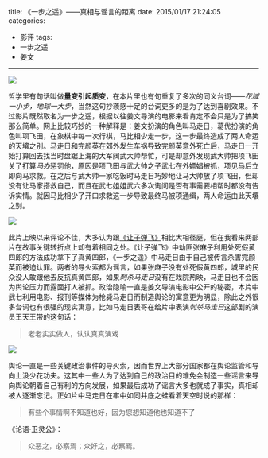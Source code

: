 title: 《一步之遥》——真相与谣言的距离
date: 2015/01/17 21:24:05
categories:
- 影评
tags:
- 一步之遥
- 姜文

---
![](http://covertness.qiniudn.com/yibuzhiyao_p2210897207.jpg)

<!-- more -->

哲学里有句话叫做**量变引起质变**，在本片里也有句重复了多次的同义台词——*花域一小步，地球一大步*，当然这句抄袭感十足的台词更多的是为了达到喜剧效果。不过影片既然取名为一步之遥，根据以往姜文导演的电影来看肯定不会只是为了搞笑那么简单。网上比较巧妙的一种解释是：姜文扮演的角色叫马走日，葛优扮演的角色叫项飞田，在象棋中每一次行棋，马比相少走一步，这一步最终造成了两人命运的天壤之别。马走日和完颜英在郊外发生车祸导致完颜英意外死亡后，马走日一开始打算回去找当时盘踞上海的大军阀武大帅帮忙，可是却意外发现武大帅把项飞田关了打算*马办*惩罚他，原因是项飞田与武大帅之子武七在外嫖娼被抓，项见马后立即向马求救。在之后与武大帅一家吃饭时马走日巧妙地让马大帅放了项飞田，但却没有让马家搭救自己，而且在武七姐姐武六多次询问是否有事需要相帮时都没有告诉实情。就因马比相少了开口求救这一步导致最终马被项通缉，两人命运由此天壤之别。

![](http://covertness.qiniudn.com/yibuzhiyao_p2204559214.jpg)

此片上映以来评论不佳，大多认为跟[《让子弹飞》](http://movie.douban.com/subject/3742360)相比大相径庭，但在我看来两部片在故事关键转折点上却有着相同之处。《让子弹飞》中劫匪张麻子利用处死假黄四郎的方法成功拿下了真黄四郎，《一步之遥》中马走日由于自己被传言杀害完颜英而被迫认罪。两者的导火索都为谣言，如果张麻子没有处死假黄四郎，城里的民众没人敢跟他去反抗真黄四郎，如果*刺杀马走日*没有在戏院热映，马走日也不会因为舆论压力而露面打人被抓。政治隐喻一直是姜文导演电影中公开的秘密，本片中武七利用电影、报刊等媒体为枪毙马走日而制造舆论的寓意更为明显，除此之外很多台词也有很强的现实寓意，比如马走日表哥在给片中表演*刺杀马走日*这部剧的演员王天王带的这句话：
> 老老实实做人，认认真真演戏

![](http://covertness.qiniudn.com/yibuzhiyao_p2163910603.jpg)

舆论一直是一些关键政治事件的导火索，因而世界上大部分国家都在舆论监管和导向上没少花功夫。这其中一些人为了达到自己的政治目的难免会制造一些谣言来导向舆论朝着自己有利的方向发展，如果最后成功了谣言大多也就成了事实，真相却被人逐渐忘记。正如片中马走日在牢中如同井底之蛙看着天空时说的那样：
> 有些个事情啊不知道也好，因为您想知道他也知道不了

《论语·卫灵公》：
> 众恶之，必察焉；众好之，必察焉。